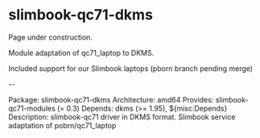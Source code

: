 # slimbook-qc71-dkms

Page under construction.

Module adaptation of qc71_laptop to DKMS.

Included support for our Slimbook laptops (pborn branch pending merge)

--

Package: slimbook-qc71-dkms
Architecture: amd64
Provides: slimbook-qc71-modules (= 0.3)
Depends: dkms (>= 1.95), ${misc:Depends}
Description: slimbook-qc71 driver in DKMS format.
Slimbook service adaptation of pobrn/qc71_laptop
